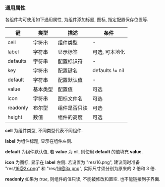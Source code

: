 ### 通用属性

各组件均可使用如下通用属性, 为组件添加标题, 图标, 指定配置保存位置等. 

|   键   |   类型   |   描述   |   条件   |
|--------|----------|----------|----------|
|cell|字符串|组件类型|\-|
|label|字符串|显示标签|可选, 可本地化|
|defaults|字符串|配置标识符|\-|
|key|字符串|配置键名|defaults != nil|
|default|字符串|配置默认值|\-|
|value|基本类型|配置值|可选|
|icon|字符串|图标文件名|可选|
|readonly|布尔型|组件是否只读|可选|
|height|数值|组件的高度|可选|

**cell** 为组件类型, 不同类型代表不同组件. 

**label** 为组件标题, 显示在组件左侧. 

**default** 为组件默认值, 若 **value** 为 nil, 则使用 **default** 的值填充 **value**. 

**icon** 为图标, 显示在 **label** 左侧. 若设置为 "res/16.png", 建议同时准备 "res/16@2x.png" 和 "res/16@3x.png", 实际尺寸须分别为原来的 2 倍和 3 倍. 

**readonly** 如果为 *true*, 则组件的值只读, 不能被修改和置空. 也不能链接到子界面. 
